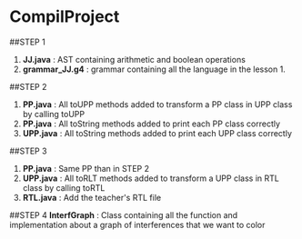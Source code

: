 # CompilProject

##STEP 1

1. **JJ.java** : AST containing arithmetic and boolean operations
2. **grammar_JJ.g4** : grammar containing all the language in the lesson 1.


##STEP 2
1. **PP.java** : All toUPP methods added to transform a PP class in UPP class by calling toUPP
2. **PP.java** : All toString methods added to print each PP class correctly
3. **UPP.java** : All toString methods added to print each UPP class correctly

##STEP 3
1. **PP.java** : Same PP than in STEP 2
2. **UPP.java** : All toRLT methods added to transform a UPP class in RTL class by calling toRTL
3. **RTL.java** : Add the teacher's RTL file

##STEP 4
**InterfGraph** : Class containing all the function and implementation about a graph of interferences that we want to color

